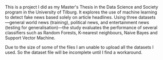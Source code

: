 
This is a project I did as my Master's Thesis in the Data Science and Society program in the University of Tilburg. It explores the use of machine learning to detect fake news based solely on article headlines. Using three datasets—general world news (training), political news, and entertainment news (testing for generalisation)—the study evaluates the performance of several classifiers such as Random Forests, K-nearest neighbours, Naive Bayes and Support Vector Machine.

Due to the size of some of the files I am unable to upload all the datasets I used. So the dataset file will be incomplete until I find a workaround.
